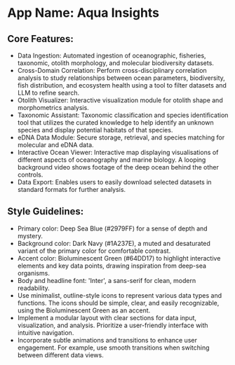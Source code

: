 # **App Name**: Aqua Insights

## Core Features:

- Data Ingestion: Automated ingestion of oceanographic, fisheries, taxonomic, otolith morphology, and molecular biodiversity datasets.
- Cross-Domain Correlation: Perform cross-disciplinary correlation analysis to study relationships between ocean parameters, biodiversity, fish distribution, and ecosystem health using a tool to filter datasets and LLM to refine search.
- Otolith Visualizer: Interactive visualization module for otolith shape and morphometrics analysis.
- Taxonomic Assistant: Taxonomic classification and species identification tool that utilizes the curated knowledge to help identify an unknown species and display potential habitats of that species.
- eDNA Data Module: Secure storage, retrieval, and species matching for molecular and eDNA data.
- Interactive Ocean Viewer: Interactive map displaying visualisations of different aspects of oceanography and marine biology. A looping background video shows footage of the deep ocean behind the other controls.
- Data Export: Enables users to easily download selected datasets in standard formats for further analysis.

## Style Guidelines:

- Primary color: Deep Sea Blue (#2979FF) for a sense of depth and mystery.
- Background color: Dark Navy (#1A237E), a muted and desaturated variant of the primary color for comfortable contrast.
- Accent color: Bioluminescent Green (#64DD17) to highlight interactive elements and key data points, drawing inspiration from deep-sea organisms.
- Body and headline font: 'Inter', a sans-serif for clean, modern readability.
- Use minimalist, outline-style icons to represent various data types and functions. The icons should be simple, clear, and easily recognizable, using the Bioluminescent Green as an accent.
- Implement a modular layout with clear sections for data input, visualization, and analysis. Prioritize a user-friendly interface with intuitive navigation.
- Incorporate subtle animations and transitions to enhance user engagement. For example, use smooth transitions when switching between different data views.